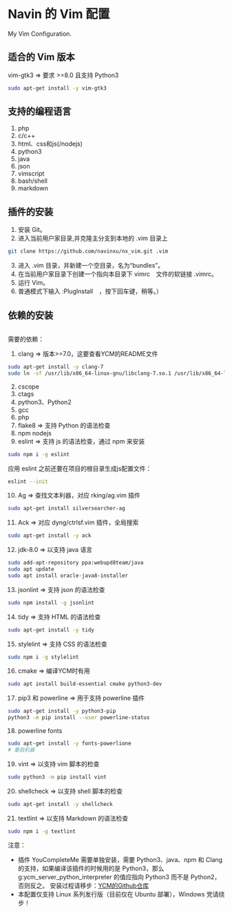 # Navin 的 Vim 配置
My Vim Configuration.

## 适合的 Vim 版本
vim-gtk3 => 要求 >=8.0 且支持 Python3
```sh
sudo apt-get install -y vim-gtk3
```

## 支持的编程语言
1. php
2. c/c++
3. html、css和js(/nodejs)
4. python3
5. java
6. json
7. vimscript
8. bash/shell
9. markdown

## 插件的安装
1. 安装 Git。
2. 进入当前用户家目录,并克隆主分支到本地的 .vim 目录上
```sh
git clone https://github.com/navinxu/nx_vim.git .vim
```
3. 进入 .vim 目录，并新建一个空目录，名为“bundles”。
4. 在当前用户家目录下创建一个指向本目录下 vimrc　文件的软链接 .vimrc。
5. 运行 Vim。
6. 普通模式下输入 :PlugInstall　，按下回车键，稍等。）

## 依赖的安装
```cpp

```
需要的依赖：
1. clang => 版本>=7.0，这要查看YCM的README文件
```sh
sudo apt-get install -y clang-7
sudo ln -sf /usr/lib/x86_64-linux-gnu/libclang-7.so.1 /usr/lib/x86_64-linux-gnu/libclang.so.7
```
2. cscope
3. ctags
4. python3、Python2
5. gcc
6. php
7. flake8 => 支持 Python 的语法检查
8. npm nodejs
9. eslint => 支持 js 的语法检查，通过 npm 来安装
```sh
sudo npm i -g eslint
```
应用 eslint 之前还要在项目的根目录生成js配置文件：
```sh
eslint --init
```
10. Ag => 查找文本利器，对应 rking/ag.vim 插件
```sh
sudo apt-get install silversearcher-ag
```
11. Ack => 对应 dyng/ctrlsf.vim 插件，全局搜索
```sh
sudo apt-get install -y ack
```
12. jdk-8.0 => 以支持 java 语言
```sh
sudo add-apt-repository ppa:webupd8team/java
sudo apt update
sudo apt install oracle-java8-installer
```
13. jsonlint => 支持 json 的语法检查
```sh
sudo npm install -g jsonlint
```
14. tidy => 支持 HTML 的语法检查
```sh
sudo apt-get install -y tidy
```
15. stylelint => 支持 CSS 的语法检查
```sh
sudo npm i -g stylelint
```
16. cmake => 编译YCM时有用
```sh
sudo apt install build-essential cmake python3-dev
```
17. pip3 和 powerline => 用于支持 powerline 插件
```sh
sudo apt-get install -y python3-pip
python3 -m pip install --user powerline-status
```
18. powerline fonts
```sh
sudo apt-get install -y fonts-powerlione
# 重启机器
```
19. vint => 以支持 vim 脚本的检查
```sh
sudo python3 -m pip install vint
```
20. shellcheck => 以支持 shell 脚本的检查
```sh
sudo apt-get install -y shellcheck
```
21. textlint => 以支持 Markdown 的语法检查
```sh
sudo npm i -g textlint
```

注意：
* 插件 YouCompleteMe 需要单独安装，需要 Python3、java、npm 和 Clang 的支持，如果编译该插件的时候用的是 Python3，那么g:ycm_server_python_interpreter 的值应指向 Python3 而不是 Python2，否则反之。
安装过程请移步：[YCM的Github仓库](https://github.com/Valloric/YouCompleteMe)
* 本配置仅支持 Linux 系列发行版（目前仅在 Ubuntu 部署），Windows 党请绕步！


